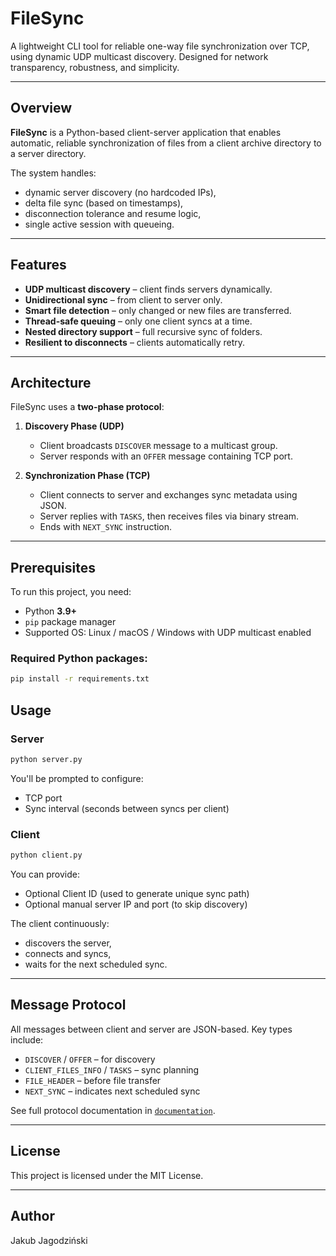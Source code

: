 # FileSync

A lightweight CLI tool for reliable one-way file synchronization over TCP, using dynamic UDP multicast discovery. Designed for network transparency, robustness, and simplicity.

---

## Overview

**FileSync** is a Python-based client-server application that enables automatic, reliable synchronization of files from a client archive directory to a server directory.

The system handles:
- dynamic server discovery (no hardcoded IPs),
- delta file sync (based on timestamps),
- disconnection tolerance and resume logic,
- single active session with queueing.

---

## Features

- **UDP multicast discovery** – client finds servers dynamically.
- **Unidirectional sync** – from client to server only.
- **Smart file detection** – only changed or new files are transferred.
- **Thread-safe queuing** – only one client syncs at a time.
- **Nested directory support** – full recursive sync of folders.
- **Resilient to disconnects** – clients automatically retry.

---

## Architecture

FileSync uses a **two-phase protocol**:

1. **Discovery Phase (UDP)**
   - Client broadcasts `DISCOVER` message to a multicast group.
   - Server responds with an `OFFER` message containing TCP port.

2. **Synchronization Phase (TCP)**
   - Client connects to server and exchanges sync metadata using JSON.
   - Server replies with `TASKS`, then receives files via binary stream.
   - Ends with `NEXT_SYNC` instruction.

---

## Prerequisites

To run this project, you need:

- Python **3.9+**
- `pip` package manager
- Supported OS: Linux / macOS / Windows with UDP multicast enabled

### Required Python packages:

```bash
pip install -r requirements.txt
```

## Usage

### Server

```bash
python server.py
```

You'll be prompted to configure:
- TCP port
- Sync interval (seconds between syncs per client)

### Client

```bash
python client.py
```

You can provide:
- Optional Client ID (used to generate unique sync path)
- Optional manual server IP and port (to skip discovery)

The client continuously:
- discovers the server,
- connects and syncs,
- waits for the next scheduled sync.

---

## Message Protocol

All messages between client and server are JSON-based. Key types include:

- `DISCOVER` / `OFFER` – for discovery
- `CLIENT_FILES_INFO` / `TASKS` – sync planning
- `FILE_HEADER` – before file transfer
- `NEXT_SYNC` – indicates next scheduled sync

See full protocol documentation in [`documentation`](./documentation.pdf).

---

## License

This project is licensed under the MIT License.

---

## Author

Jakub Jagodziński
